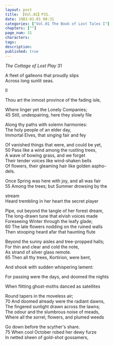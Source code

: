 ```yaml
---
layout: post
title: 【Vol.01】P31.
date: 1983-01-01 00:31
categories: ["Vol.01 The Book of Lost Tales I"]
chapters: [""]
page_num: 31
characters: 
tags: 
description: 
published: true
---
```


<p style="text-indent: 0;">
<I>The Cottage of Lost Play </I>31
</p>

A fleet of galleons that proudly slips<BR>Across long sunlit seas.

II

Thou art the inmost province of the fading isle,

Where linger yet the Lonely Companies;<BR>45      Still, undespairing, here they slowly file

Along thy paths with solemn harmonies:<BR>The holy people of an elder day,<BR>Immortal Elves, that singing fair and fey

Of vanished things that were, and could be yet,<BR>50     Pass like a wind among the rustling trees,<BR>A wave of bowing grass, and we forget<BR>Their tender voices like wind-shaken bells<BR>Of flowers, their gleaming hair like golden aspho- <BR>dels.

Once Spring was here with joy, and all was fair<BR>55        Among the trees; but Summer drowsing by the

stream<BR>Heard trembling in her heart the secret player

Pipe, out beyond the tangle of her forest dream,<BR>The long-drawn tune that elvish voices made<BR>Foreseeing Winter through the leafy glade;<BR>60        The late flowers nodding on the ruined walls<BR>Then stooping heard afar that haunting flute

Beyond the sunny aisles and tree-propped halls;<BR>For thin and clear and cold the note,<BR>As strand of silver glass remote.<BR>65     Then all thy trees, Kortirion, were bent,

And shook with sudden whispering lament:

For passing were the days, and doomed the nights

When flitting ghost-moths danced as satellites

Round tapers in the moveless air;<BR>70     And doomed already were the radiant dawns,<BR>The fingered sunlight drawn across the lawns;<BR>The odour and the slumbrous noise of meads,<BR>Where all the sorrel, flowers, and plumed weeds

Go down before the scyther's share.<BR>75     When cool October robed her dewy furze<BR>In netted sheen of gold-shot gossamers,

